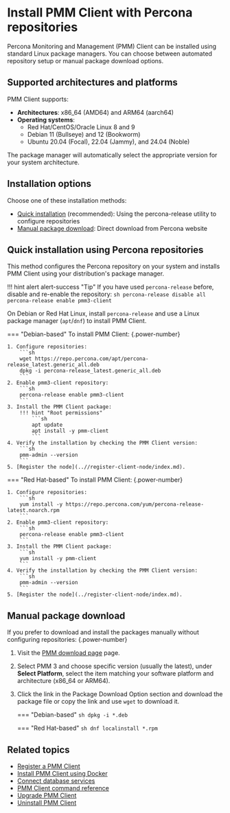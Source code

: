 # Install PMM Client with Percona repositories
Percona Monitoring and Management (PMM) Client can be installed using standard Linux package managers. You can choose between automated repository setup or manual package download options.

## Supported architectures and platforms
PMM Client supports:

- **Architectures**: x86_64 (AMD64) and ARM64 (aarch64)
- **Operating systems**:
    - Red Hat/CentOS/Oracle Linux 8 and 9
    - Debian 11 (Bullseye) and 12 (Bookworm)
    - Ubuntu 20.04 (Focal), 22.04 (Jammy), and 24.04 (Noble)

The package manager will automatically select the appropriate version for your system architecture.

## Installation options
Choose one of these installation methods:

- [Quick installation](#quick-installation-using-percona-repositories) (recommended): Using the percona-release utility to configure repositories
- [Manual package download](#manual-package-download): Direct download from Percona website

## Quick installation using Percona repositories
This method configures the Percona repository on your system and installs PMM Client using your distribution's package manager.


!!! hint alert alert-success "Tip"
    If you have used `percona-release` before, disable and re-enable the repository:
    ```sh
    percona-release disable all
    percona-release enable pmm3-client
    ```

On Debian or Red Hat Linux, install `percona-release` and use a Linux package manager (`apt`/`dnf`) to install PMM Client.

=== "Debian-based"
    To install PMM Client:
    {.power-number}

    1. Configure repositories:
        ```sh
        wget https://repo.percona.com/apt/percona-release_latest.generic_all.deb
        dpkg -i percona-release_latest.generic_all.deb
        ```
    2. Enable pmm3-client repository:
        ```sh
        percona-release enable pmm3-client
        ```
    3. Install the PMM Client package:
        !!! hint "Root permissions"
            ```sh
            apt update
            apt install -y pmm-client
            ```
    4. Verify the installation by checking the PMM Client version:
        ```sh
        pmm-admin --version
        ```
    5. [Register the node](..//register-client-node/index.md).

=== "Red Hat-based"
    To install PMM Client:
    {.power-number}

    1. Configure repositories:
        ```sh
        yum install -y https://repo.percona.com/yum/percona-release-latest.noarch.rpm
        ```
    2. Enable pmm3-client repository:
        ```sh
        percona-release enable pmm3-client
        ```
    3. Install the PMM Client package:
        ```sh
        yum install -y pmm-client
        ```
    4. Verify the installation by checking the PMM Client version:
        ```sh
        pmm-admin --version
        ```
    5. [Register the node](../register-client-node/index.md).

## Manual package download

If you prefer to download and install the packages manually without configuring repositories:
{.power-number}

1. Visit the [PMM download page](https://www.percona.com/downloads/) page.
2. Select PMM 3 and choose specific version (usually the latest), under **Select Platform**, select the item matching your software platform and architecture (x86_64 or ARM64).
4. Click the link in the Package Download Option section and download the package file or copy the link and use `wget` to download it.

    === "Debian-based"
        ```sh
        dpkg -i *.deb
        ``` 

    === "Red Hat-based"
        ```sh
        dnf localinstall *.rpm
        ```

## Related topics

- [Register a PMM Client](../register-client-node/index.md) 
- [Install PMM Client using Docker](../install-pmm-client/docker.md) 
- [Connect database services](../connect-database/index.md) 
- [PMM Client command reference](../../use/commands/pmm-admin.md) 
- [Upgrade PMM Client](../../upgrade/client.md) 
- [Uninstall PMM Client](../../uninstall/client.md)